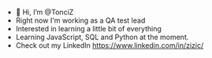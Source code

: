 - 👋 Hi, I’m @TonciZ
- Right now I'm working as a QA test lead
- Interested in learning a little bit of everything
- Learning JavaScript, SQL and Python at the moment.
- Check out my LinkedIn https://www.linkedin.com/in/zizic/

<!---
Zhichs is a ✨ special ✨ repository because its `README.md` (this file) appears on your GitHub profile.
You can click the Preview link to take a look at your changes.
--->
